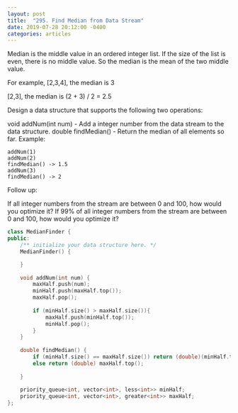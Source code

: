 ```yaml
---
layout: post
title:  "295. Find Median from Data Stream"
date: 2019-07-28 20:12:00 -0400
categories: articles
---
```

Median is the middle value in an ordered integer list. If the size of the list is even, there is no middle value. So the median is the mean of the two middle value.

For example,
[2,3,4], the median is 3

[2,3], the median is (2 + 3) / 2 = 2.5

Design a data structure that supports the following two operations:

void addNum(int num) - Add a integer number from the data stream to the data structure.
double findMedian() - Return the median of all elements so far.
Example:
```
addNum(1)
addNum(2)
findMedian() -> 1.5
addNum(3) 
findMedian() -> 2
```
Follow up:

If all integer numbers from the stream are between 0 and 100, how would you optimize it?
If 99% of all integer numbers from the stream are between 0 and 100, how would you optimize it?


```c++
class MedianFinder {
public:
    /** initialize your data structure here. */
    MedianFinder() {

    }
    
    void addNum(int num) {
        maxHalf.push(num);
        minHalf.push(maxHalf.top());
        maxHalf.pop();
        
        if (minHalf.size() > maxHalf.size()){
            maxHalf.push(minHalf.top());
            minHalf.pop();
        }
    }
    
    double findMedian() {
        if (minHalf.size() == maxHalf.size()) return (double)(minHalf.top() + maxHalf.top())/2;
        else return (double) maxHalf.top();
        
    }
    
    priority_queue<int, vector<int>, less<int>> minHalf;
    priority_queue<int, vector<int>, greater<int>> maxHalf;
};
```